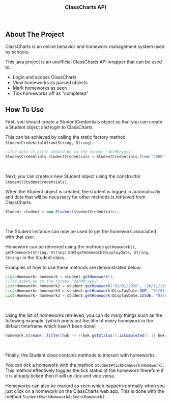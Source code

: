 <h3 align="center">ClassCharts API</h3>
<br />

## About The Project
ClassCharts is an online behavior and homework management system used by schools.

This java project is an unofficial ClassCharts API wrapper that can be used to:
- Login and access ClassCharts
- View homeworks as parsed objects
- Mark homeworks as seen
- Tick homeworks off as "completed"

## How To Use
First, you should create a StudentCredentials object so that you can create a Student object and login to ClassCharts.

This can be achieved by calling the static factory method `StudentCredential#from(String, String)`.
```java
//The date of birth should be in the format "dd/MM/yyyy"
StudentCredentials studentCredentials = StudentCredentials.from("CODE", "DATE_OF_BIRTH");
```
<br />

Next, you can create a new Student object using the constructor `Student(StudentCredentials)`.

When the Student object is created, the student is logged in automatically and data that will be necessary for other methods is retrieved from ClassCharts.
```java
Student student = new Student(studentCredentials);
```
<br />

The Student instance can now be used to get the homework associated with that user.

Homework can be retrieved using the methods `getHomework()`, `getHomework(String, String)` and `getHomework(DisplayDate, String, String)` in the Student class.

Examples of how to use these methods are demonstrated below:
```java
List<Homework> homework = student.getHomework();
//The dates be in the format "dd/MM/yyyy"
List<Homework> homework2 = student.getHomework("01/01/2020", "20/11/2020");
List<Homework> homework3 = student.getHomework(DisplayDate.DUE, "01/01/2020", "20/11/2020");
List<Homework> homework3 = student.getHomework(DisplayDate.ISSUE, "01/01/2020", "20/11/2020");
```
<br />

Using the list of homeworks retrieved, you can do many things such as the following example: (which prints out the title of every homework in the default timeframe which hasn't been done)
```java
homework.stream().filter(hwk -> !(hwk.getStatus().isCompleted() || hwk.getStatus().isTicked())).map(Homework::getTitle).forEach(System.out::println);
```
<br />

Finally, the Student class contains methods to interact with homeworks.

You can tick a homework with the method `Student#tickHomework(Homework)`. This method effectively toggles the tick status of the homework therefore if it is already ticked then it will un-tick and vice versa.

Homeworks can also be marked as seen which happens normally when you just click on a homework on the ClassCharts web app. This is done with the method `Student#markHomeworkAsSeen(Homework)`.
